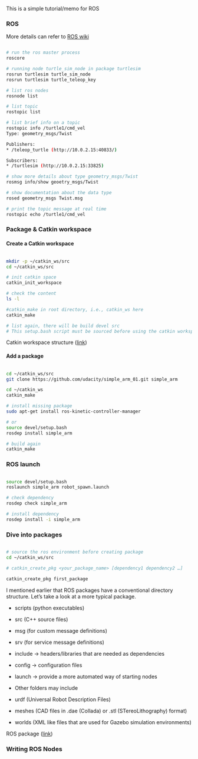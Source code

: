 This is a simple tutorial/memo for ROS

### ROS

More details can refer to [ROS wiki](http://wiki.ros.org/)

```bash

# run the ros master process
roscore

# running node turtle_sim_node in package turtlesim
rosrun turtlesim turtle_sim_node
rosrun turtlesim turtle_teleop_key

# list ros nodes
rosnode list

# list topic
rostopic list

# list brief info on a topic
rostopic info /turtle1/cmd_vel
Type: geometry_msgs/Twist

Publishers:
* /teleop_turtle (http://10.0.2.15:40833/)

Subscribers:
* /turtlesim (http://10.0.2.15:33825)

# show more details about type geometry_msgs/Twist
rosmsg info/show geoetry_msgs/Twist

# show documentation about the data type
rosed geometry_msgs Twist.msg

# print the topic message at real time
rostopic echo /turtle1/cmd_vel

```


### Package & Catkin workspace

#### Create a Catkin workspace

```bash

mkdir -p ~/catkin_ws/src
cd ~/catkin_ws/src

# init catkin space
catkin_init_workspace

# check the content
ls -l

#catkin_make in root directory, i.e., catkin_ws here
catkin_make

# list again, there will be build devel src
# This setup.bash script must be sourced before using the catkin workspace.

```

Catkin workspace structure ([link](http://www.ros.org/reps/rep-0128.html))


#### Add a package

```bash

cd ~/catkin_ws/src
git clone https://github.com/udacity/simple_arm_01.git simple_arm

cd ~/catkin_ws
catkin_make

# install missing package
sudo apt-get install ros-kinetic-controller-manager

# or
source devel/setup.bash
rosdep install simple_arm

# build again
catkin_make

```

### ROS launch

```bash

source devel/setup.bash
roslaunch simple_arm robot_spawn.launch

# check dependency
rosdep check simple_arm

# install dependency
rosdep install -i simple_arm


```

### Dive into packages

```bash

# source the ros environment before creating package
cd ~/catkin_ws/src

# catkin_create_pkg <your_package_name> [dependency1 dependency2 …]

catkin_create_pkg first_package

```

I mentioned earlier that ROS packages have a conventional directory structure. Let’s take a look at a more typical package.

* scripts (python executables)
* src (C++ source files)
* msg (for custom message definitions)
* srv (for service message definitions)
* include -> headers/libraries that are needed as dependencies
* config -> configuration files
* launch -> provide a more automated way of starting nodes
* Other folders may include

* urdf (Universal Robot Description Files)
* meshes (CAD files in .dae (Collada) or .stl (STereoLithography) format)
* worlds (XML like files that are used for Gazebo simulation environments)

ROS package ([link](http://www.ros.org/browse/list.php))


### Writing ROS Nodes





